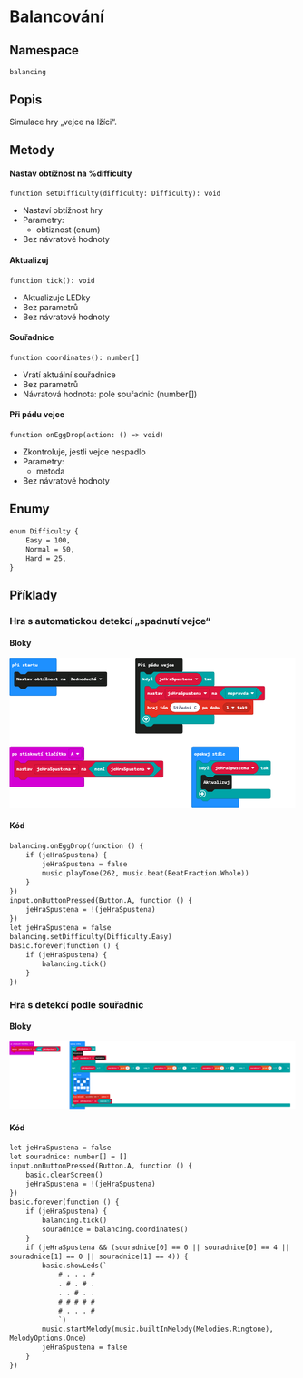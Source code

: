 # Balancování

## Namespace
```
balancing
```
## Popis
Simulace hry „vejce na lžíci“.
 
## Metody
#### Nastav obtížnost na %difficulty
```
function setDifficulty(difficulty: Difficulty): void
```
- Nastaví obtížnost hry
- Parametry:
    - obtiznost (enum)
- Bez návratové hodnoty

#### Aktualizuj
```
function tick(): void
```
- Aktualizuje LEDky
- Bez parametrů
- Bez návratové hodnoty

#### Souřadnice
```
function coordinates(): number[]
```
- Vrátí aktuální souřadnice
- Bez parametrů
- Návratová hodnota: pole souřadnic (number[])
 
#### Při pádu vejce
```
function onEggDrop(action: () => void)
```
- Zkontroluje, jestli vejce nespadlo
- Parametry:
    - metoda
- Bez návratové hodnoty


## Enumy
```
enum Difficulty {
    Easy = 100,
    Normal = 50,
    Hard = 25,
}
```

## Příklady

### Hra s automatickou detekcí „spadnutí vejce“

#### Bloky

![Příklad hlasovače](https://github.com/SmutnyJan/pxt-spoon-balancing/blob/master/images/easyexample.png)

#### Kód

```
balancing.onEggDrop(function () {
    if (jeHraSpustena) {
        jeHraSpustena = false
        music.playTone(262, music.beat(BeatFraction.Whole))
    }
})
input.onButtonPressed(Button.A, function () {
    jeHraSpustena = !(jeHraSpustena)
})
let jeHraSpustena = false
balancing.setDifficulty(Difficulty.Easy)
basic.forever(function () {
    if (jeHraSpustena) {
        balancing.tick()
    }
})
```

### Hra s detekcí podle souřadnic

#### Bloky
![Těžký příklad](https://github.com/SmutnyJan/pxt-spoon-balancing/blob/master/images/hardexample.png)

#### Kód
```
let jeHraSpustena = false
let souradnice: number[] = []
input.onButtonPressed(Button.A, function () {
    basic.clearScreen()
    jeHraSpustena = !(jeHraSpustena)
})
basic.forever(function () {
    if (jeHraSpustena) {
        balancing.tick()
        souradnice = balancing.coordinates()
    }
    if (jeHraSpustena && (souradnice[0] == 0 || souradnice[0] == 4 || souradnice[1] == 0 || souradnice[1] == 4)) {
        basic.showLeds(`
            # . . . #
            . # . # .
            . . # . .
            # # # # #
            # . . . #
            `)
        music.startMelody(music.builtInMelody(Melodies.Ringtone), MelodyOptions.Once)
        jeHraSpustena = false
    }
})
```



